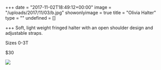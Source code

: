 +++
date = "2017-11-02T18:49:12+00:00"
image = "/uploads/2017/11/03/b.jpg"
showonlyimage = true
title = "Olivia Halter"
type = ""
undefined = []

+++
Soft, light weight fringed halter with an open shoulder design and adjustable straps.

Sizes 0-3T

$30

![](/uploads/2017/11/03/b.jpg)